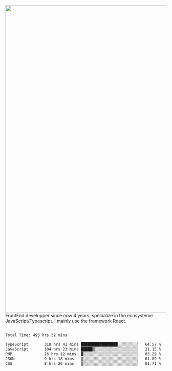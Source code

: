 <img style='width: 100vw' src='./hcampos_gradient.png'>
FrontEnd developper since now 4 years, specialize in the ecosysteme JavaScript/Typescript. I mainly use the framework React.

##

<!--START_SECTION:waka-->

```txt
Total Time: 493 hrs 32 mins

TypeScript       318 hrs 41 mins ████████████████░░░░░░░░░   64.57 %
JavaScript       104 hrs 23 mins █████▒░░░░░░░░░░░░░░░░░░░   21.15 %
PHP              16 hrs 12 mins  ▓░░░░░░░░░░░░░░░░░░░░░░░░   03.29 %
JSON             9 hrs 18 mins   ▒░░░░░░░░░░░░░░░░░░░░░░░░   01.89 %
CSS              8 hrs 26 mins   ▒░░░░░░░░░░░░░░░░░░░░░░░░   01.71 %
```

<!--END_SECTION:waka-->
